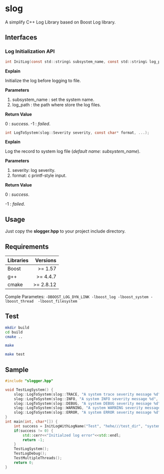 # slog
A simplify C++ Log Library based on Boost Log library.

## Interfaces
### Log Initialization API
```c
int InitLog(const std::string& subsystem_name, const std::string& log_path);
```
__Explain__

Initialize the log before logging to file.

__Parameters__

1. subsystem_name : set the system name.
2. log_path : the path where store the log files.

__Return Value__

0 : *success*.
-1 : *failed*.

```c
int LogToSystem(slog::Severity severity, const char* format, ...);
```
__Explain__

Log the record to system log file (*default name: subsystem_name*).

__Parameters__

1. severity: log severity.
2. format: c printf-style input.

__Return Value__

0 : *success*.

-1 : *failed*.

## Usage
Just copy the __slogger.hpp__ to your project include directory.

## Requirements

|Libraries| Versions|
|-------- |--------:|
|Boost    | >= 1.57 |
|g++      | >= 4.4.7|
|cmake    | >= 2.8.12|

Comple Parametes: `-DBOOST_LOG_DYN_LINK -lboost_log -lboost_system -lboost_thread  -lboost_filesystem`

## Test
```bash
mkdir build
cd build
cmake ..

make

make test
```

## Sample
```c++
#include "slogger.hpp"

void TestLogSystem() {
	slog::LogToSystem(slog::TRACE, "A system trace severity message %d", 666);
	slog::LogToSystem(slog::INFO, "A system INFO severity message %d", 667);
	slog::LogToSystem(slog::DEBUG, "A system DEBUG severity message %d", 668);
	slog::LogToSystem(slog::WARNING, "A system WARNING severity message %d", 669);
	slog::LogToSystem(slog::ERROR, "A system ERROR severity message %d", 670);
}
int main(int, char*[]) {
	int success = InitLogWithLogName("Test", "hehe///test_dir", "system", "debug");
	if(success != 0) {
		std::cerr<<"Initialzed log error"<<std::endl;
		return -1;
	}
	TestLogSystem();
	TestLogDebug();
	TestMultipleThreads();
	return 0;
}
```
